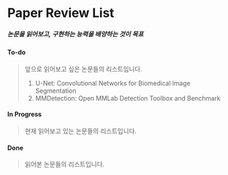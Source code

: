 # Paper Review List

##### 논문을 읽어보고, 구현하는 능력을 배양하는 것이 목표

#### To-do
> 앞으로 읽어보고 싶은 논문들의 리스트입니다.
> 1. U-Net: Convolutional Networks for Biomedical Image Segmentation
> 2. MMDetection: Open MMLab Detection Toolbox and Benchmark

#### In Progress
> 현재 읽어보고 있는 논문들의 리스트입니다.

#### Done
> 읽어본 논문들의 리스트입니다.

